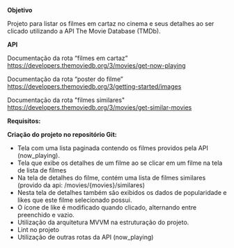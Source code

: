 **Objetivo**

Projeto para listar os filmes em cartaz no cinema e seus detalhes ao ser clicado utilizando a API The Movie Database (TMDb).

**API**

Documentação da rota “filmes em cartaz” https://developers.themoviedb.org/3/movies/get-now-playing

Documentação da rota “poster do filme” https://developers.themoviedb.org/3/getting-started/images

Documentação da rota "filmes similares"
https://developers.themoviedb.org/3/movies/get-similar-movies

**Requisitos:**

**Criação do projeto no repositório Git:**

- Tela com uma lista paginada contendo os filmes providos pela API (now_playing).
- Tela que exibe os detalhes de um filme ao se clicar em um filme na tela de lista de filmes
- Na tela de detalhes do filme, contém uma lista de filmes similares (provido da api: /movies/{movies}/similares)
- Nesta tela de detalhes também são exibidos os dados de popularidade e likes que este filme selecionado possui.
- O ícone de like é modificado quando clicado, alternando entre preenchido e vazio.
- Utilização da arquitetura MVVM na estruturação do projeto.
- Lint no projeto
- Utilização de outras rotas da API (now_playing)
